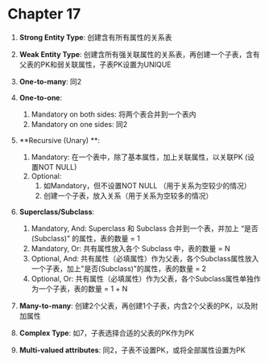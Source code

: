 # Chapter 17

1. **Strong Entity Type**: 创建含有所有属性的关系表

2. **Weak Entity Type**: 创建含所有强关联属性的关系表，再创建一个子表，含有父表的PK和弱关联属性，子表PK设置为UNIQUE

3. **One-to-many**: 同2
4. **One-to-one**: 
   1. Mandatory on both sides: 将两个表合并到一个表内
   2. Mandatory on one sides: 同2
5. **Recursive (Unary) **: 
   1. Mandatory: 在一个表中，除了基本属性，加上关联属性，以关联PK (设置NOT NULL)
   2. Optional: 
      1. 如Mandatory，但不设置NOT NULL （用于关系为空较少的情况）
      2. 创建一个子表，放入关系（用于关系为空较多的情况）
6. **Superclass/Subclass**: 
   1. Mandatory, And: Superclass 和 Subclass 合并到一个表，并加上 “是否(Subclass)” 的属性，表的数量 = 1
   2. Mandatory, Or: 共有属性放入各个 Subclass 中，表的数量 = N
   3. Optional, And: 共有属性（必填属性）作为父表，各个Subclass属性放入一个子表，加上"是否(Subclass)"的属性，表的数量  = 2
   4. Optional, Or: 共有属性（必填属性）作为父表，各个Subclass属性单独作为一个子表，表的数量 = 1 + N
7. **Many-to-many**: 创建2个父表，再创建1个子表，内含2个父表的PK，以及附加属性
8. **Complex Type**: 如7，子表选择合适的父表的PK作为PK
9. **Multi-valued attributes**: 同2，子表不设置PK，或将全部属性设置为PK